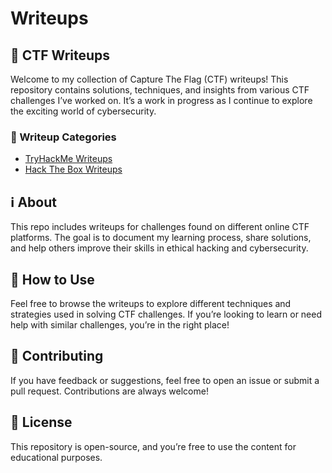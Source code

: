 # Writeups

## 🏴 CTF Writeups  
Welcome to my collection of Capture The Flag (CTF) writeups! This repository contains solutions, techniques, and insights from various CTF challenges I’ve worked on. It’s a work in progress as I continue to explore the exciting world of cybersecurity.

### 📂 Writeup Categories  
- [TryHackMe Writeups](https://x-pwn3d.github.io/Writeups/TryHackMe/)
- [Hack The Box Writeups](https://x-pwn3d.github.io/Writeups/Hack%20The%20Box/)

## ℹ️ About  
This repo includes writeups for challenges found on different online CTF platforms. The goal is to document my learning process, share solutions, and help others improve their skills in ethical hacking and cybersecurity.

## 📖 How to Use  
Feel free to browse the writeups to explore different techniques and strategies used in solving CTF challenges. If you’re looking to learn or need help with similar challenges, you’re in the right place!

## 🤝 Contributing  
If you have feedback or suggestions, feel free to open an issue or submit a pull request. Contributions are always welcome!

## 📜 License  
This repository is open-source, and you’re free to use the content for educational purposes.
